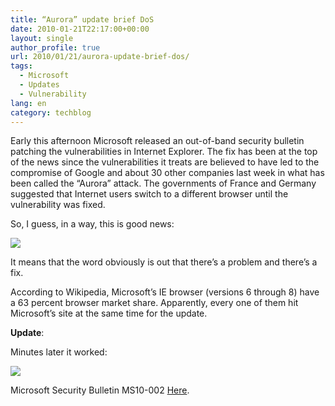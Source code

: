 ```yaml
---
title: “Aurora” update brief DoS
date: 2010-01-21T22:17:00+00:00
layout: single
author_profile: true
url: 2010/01/21/aurora-update-brief-dos/
tags:
  - Microsoft
  - Updates
  - Vulnerability
lang: en
category: techblog
---
```

Early this afternoon Microsoft released an out-of-band security bulletin patching the vulnerabilities in Internet Explorer. The fix has been at the top of the news since the vulnerabilities it treats are believed to have led to the compromise of Google and about 30 other companies last week in what has been called the “Aurora” attack. The governments of France and Germany suggested that Internet users switch to a different browser until the vulnerability was fixed.

So, I guess, in a way, this is good news:

[![](http://3.bp.blogspot.com/_vaUVXcmC3OI/S1jLFsDWvFI/AAAAAAAAAs4/YP4J1F88Gl4/s640/MS_20update_20page.png)](http://3.bp.blogspot.com/_vaUVXcmC3OI/S1jLFsDWvFI/AAAAAAAAAs4/YP4J1F88Gl4/s1600-h/MS_20update_20page.png)

It means that the word obviously is out that there’s a problem and there’s a fix.

According to Wikipedia, Microsoft’s IE browser (versions 6 through 8) have a 63 percent browser market share. Apparently, every one of them hit Microsoft’s site at the same time for the update.

**Update**:

Minutes later it worked:

[![](http://3.bp.blogspot.com/_vaUVXcmC3OI/S1jLExVBgBI/AAAAAAAAAsw/FMTZnrfY1yw/s640/MS_20update_20page_202.png)](http://3.bp.blogspot.com/_vaUVXcmC3OI/S1jLExVBgBI/AAAAAAAAAsw/FMTZnrfY1yw/s1600-h/MS_20update_20page_202.png)

Microsoft Security Bulletin MS10-002 [Here](http://www.microsoft.com/technet/security/Bulletin/MS10-002.mspx).